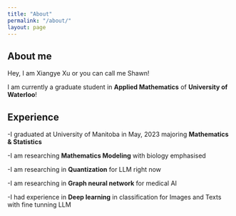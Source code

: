 ```yaml
---
title: "About"
permalink: "/about/"
layout: page
---
```


## About me
Hey, I am Xiangye Xu or you can call me Shawn!

I am currently a graduate student in **Applied Mathematics** of **University of Waterloo**! 


## Experience

-I graduated at University of Manitoba in May, 2023 majoring **Mathematics & Statistics**


-I am researching **Mathematics Modeling** with biology emphasised


-I am researching in **Quantization** for LLM right now


-I am researching in **Graph neural network** for medical AI


-I had experience in **Deep learning** in classification for Images and Texts with fine tunning LLM






